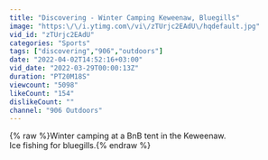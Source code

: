 ```yaml
---
title: "Discovering - Winter Camping Keweenaw, Bluegills"
image: "https:\/\/i.ytimg.com\/vi\/zTUrjc2EAdU\/hqdefault.jpg"
vid_id: "zTUrjc2EAdU"
categories: "Sports"
tags: ["discovering","906","outdoors"]
date: "2022-04-02T14:52:16+03:00"
vid_date: "2022-03-29T00:00:13Z"
duration: "PT20M18S"
viewcount: "5098"
likeCount: "154"
dislikeCount: ""
channel: "906 Outdoors"
---
```

{% raw %}Winter camping at a BnB tent in the Keweenaw.<br />Ice fishing for bluegills.{% endraw %}

